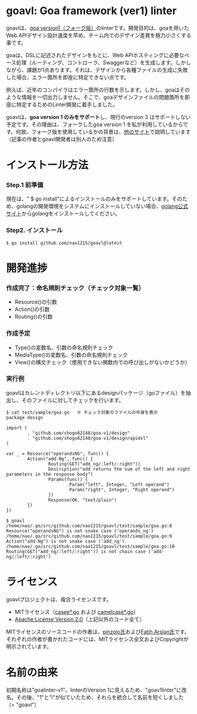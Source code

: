 # goavl: Goa framework (ver1) linter
goavlは、[goa version1（フォーク版）](https://github.com/shogo82148/goa-v1)のlinterです。開発目的は、goaを用いたWeb APIデザイン設計速度を早め、チーム内でのデザイン差異を極力小さくする事です。

goaは、DSLに記述されたデザインをもとに、Web APIホスティングに必要なベース処理（ルーティング、コントローラ、Swaggerなど）を生成します。しかしながら、課題が1点あります。それは、デザインから各種ファイルの生成に失敗した場合、エラー箇所を即座に特定できない点です。  

例えば、近年のコンパイラはエラー箇所の行数を示します。しかし、goaはそのような情報を一切出力しません。そこで、goaデザインファイルの問題箇所を即座に特定するためのLinter開発に着手しました。

goavlは、**goa version 1 のみをサポート**し、現行のversion 3 はサポートしない予定です。その理由は、フォークしたgoa version 1 を私が利用しているからです。何故、フォーク版を使用しているかの背景は、[他のサイト](https://furusax0621.hatenablog.com/entry/2021/12/13/000000)で説明しています（記事の作者とgoavl開発者は別人のため注意）


# インストール方法
### Step.1 前準備
現在は、" $ go install"によるインストールのみをサポートしています。そのため、golangの開発環境をシステムにインストールしていない場合、[golang公式サイト](https://go.dev/doc/install)からgolangをインストールしてください。

### Step2. インストール
```
$ go install github.com/nao1215/goavl@latest
```

# 開発進捗
### 作成完了：命名規則チェック（チェック対象一覧）
- Resource()の引数
- Action()の引数
- Routing()の引数

### 作成予定
- Type()の変数名、引数の命名規則チェック
- MediaType()の変数名、引数の命名規則チェック
- View()の構文チェック（使用できない関数内での呼び出しがないかどうか）

### 実行例
goavlはカレントディレクトリ以下にあるdesignパッケージ（goファイル）を抽出し、そのファイルに対してチェックを行います。
```
$ cat test/sample/goa.go   ※ チェック対象のファイルの中身を表示
package design

import (
        . "github.com/shogo82148/goa-v1/design"
        . "github.com/shogo82148/goa-v1/design/apidsl"
)

var _ = Resource("operandsNG", func() {
        Action("add-Ng", func() {
                Routing(GET("add_ng/:left/:right"))
                Description("add returns the sum of the left and right parameters in the response body")
                Params(func() {
                        Param("left", Integer, "Left operand")
                        Param("right", Integer, "Right operand")
                })
                Response(OK, "text/plain")
        })
})

$ goavl
/home/nao/.go/src/github.com/nao1215/goavl/test/sample/goa.go:8 Resource("operandsNG") is not snake case ('operands_ng')
/home/nao/.go/src/github.com/nao1215/goavl/test/sample/goa.go:9 Action("add-Ng") is not snake case ('add_ng')
/home/nao/.go/src/github.com/nao1215/goavl/test/sample/goa.go:10 Routing(GET("add_ng/:left/:right")) is not chain case ('add-ng/:left/:right')
```

# ライセンス
goavlプロジェクトは、複合ライセンスです。
- MITライセンス（[casee*.go](./internal/utils/strutils/casee.go) および [camelcase*.go](./internal/utils/strutils/camelcase.go)）
- [Apache License Version 2.0](./LICENSE)（上記以外のコード全て）

MITライセンスのソースコードの作者は、[pinzolo氏](https://github.com/pinzolo)および[Fatih Arslan氏](https://github.com/fatih)です。それぞれの作者が書かれたコードには、MITライセンス全文およびCopyrightが明示されています。

# 名前の由来
初期名称は"goalinter-v1"。linterのVersion 1に見えるため、"goav1linter"に改名。その後、"1"と"l"が似ていたため、それらを統合して名前を短くしました（= "goavl"）